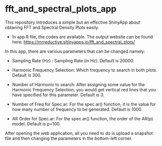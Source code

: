 # fft_and_spectral_plots_app
This repository introduces a simple but an effective ShinyApp about obtaning FFT and Spectral Density Plots easily.

* In app.R file, the codes are available. The output website can be found here: https://mrreductive.shinyapps.io/fft_and_spectral_plots/

In this app, there are various parameters that can be changed namely:

- Sampling Rate (Hz) : Sampling Rate (in Hz). Default is 20000.

- Harmonic Frequency Selection: Which frequency to search in both plots. Default is 300.

- Number of Harmonic to search: After assigning some value for the Harmonic Frequency Selection, you would get vertical red lines that you have specified for this parameter. Default is 3.

- Number of Freq for Spec.ar: For the spec.ar() function, it is the value for how many number of frequency to be generated. Default is 1000.

- AR Order for Spec.ar: For the spec.ar() function, the order of the AR(p) model. Default is p=100.


After opening the web application, all you need to do is upload a snapshot file and then changing the parameters in the bottom-left corner.

